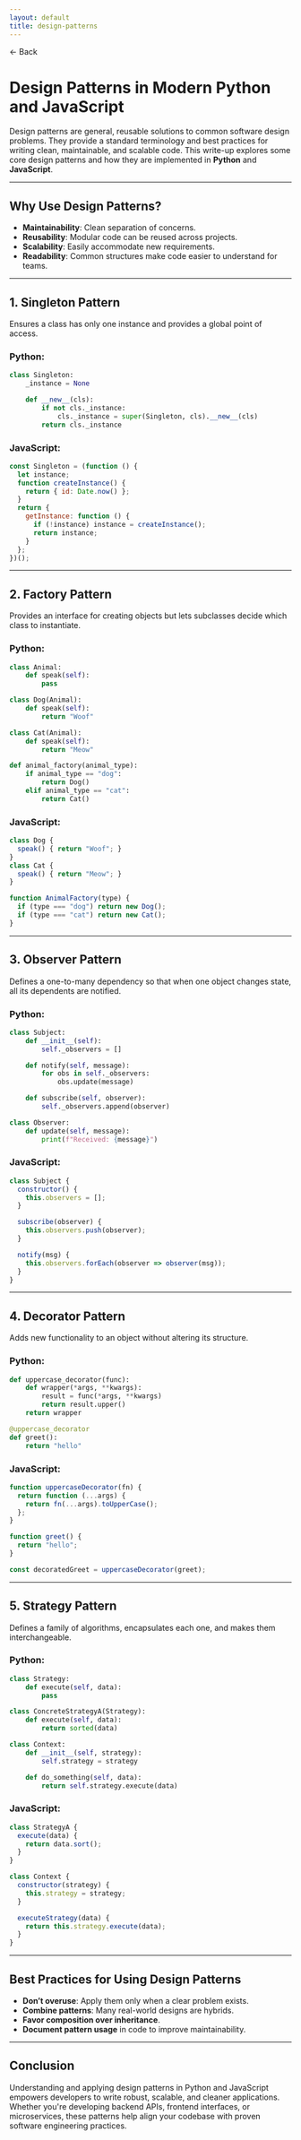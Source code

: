 ```yaml
---
layout: default
title: design-patterns 
---
```


<a href="https://anish7600.github.io/technical-writeups" style="text-decoration: none;">← Back</a>


# Design Patterns in Modern Python and JavaScript

Design patterns are general, reusable solutions to common software design problems. They provide a standard terminology and best practices for writing clean, maintainable, and scalable code. This write-up explores some core design patterns and how they are implemented in **Python** and **JavaScript**.

---

## Why Use Design Patterns?

* **Maintainability**: Clean separation of concerns.
* **Reusability**: Modular code can be reused across projects.
* **Scalability**: Easily accommodate new requirements.
* **Readability**: Common structures make code easier to understand for teams.

---

## 1. **Singleton Pattern**

Ensures a class has only one instance and provides a global point of access.

### Python:

```python
class Singleton:
    _instance = None

    def __new__(cls):
        if not cls._instance:
            cls._instance = super(Singleton, cls).__new__(cls)
        return cls._instance
```

### JavaScript:

```javascript
const Singleton = (function () {
  let instance;
  function createInstance() {
    return { id: Date.now() };
  }
  return {
    getInstance: function () {
      if (!instance) instance = createInstance();
      return instance;
    }
  };
})();
```

---

## 2. **Factory Pattern**

Provides an interface for creating objects but lets subclasses decide which class to instantiate.

### Python:

```python
class Animal:
    def speak(self):
        pass

class Dog(Animal):
    def speak(self):
        return "Woof"

class Cat(Animal):
    def speak(self):
        return "Meow"

def animal_factory(animal_type):
    if animal_type == "dog":
        return Dog()
    elif animal_type == "cat":
        return Cat()
```

### JavaScript:

```javascript
class Dog {
  speak() { return "Woof"; }
}
class Cat {
  speak() { return "Meow"; }
}

function AnimalFactory(type) {
  if (type === "dog") return new Dog();
  if (type === "cat") return new Cat();
}
```

---

## 3. **Observer Pattern**

Defines a one-to-many dependency so that when one object changes state, all its dependents are notified.

### Python:

```python
class Subject:
    def __init__(self):
        self._observers = []

    def notify(self, message):
        for obs in self._observers:
            obs.update(message)

    def subscribe(self, observer):
        self._observers.append(observer)

class Observer:
    def update(self, message):
        print(f"Received: {message}")
```

### JavaScript:

```javascript
class Subject {
  constructor() {
    this.observers = [];
  }

  subscribe(observer) {
    this.observers.push(observer);
  }

  notify(msg) {
    this.observers.forEach(observer => observer(msg));
  }
}
```

---

## 4. **Decorator Pattern**

Adds new functionality to an object without altering its structure.

### Python:

```python
def uppercase_decorator(func):
    def wrapper(*args, **kwargs):
        result = func(*args, **kwargs)
        return result.upper()
    return wrapper

@uppercase_decorator
def greet():
    return "hello"
```

### JavaScript:

```javascript
function uppercaseDecorator(fn) {
  return function (...args) {
    return fn(...args).toUpperCase();
  };
}

function greet() {
  return "hello";
}

const decoratedGreet = uppercaseDecorator(greet);
```

---

## 5. **Strategy Pattern**

Defines a family of algorithms, encapsulates each one, and makes them interchangeable.

### Python:

```python
class Strategy:
    def execute(self, data):
        pass

class ConcreteStrategyA(Strategy):
    def execute(self, data):
        return sorted(data)

class Context:
    def __init__(self, strategy):
        self.strategy = strategy

    def do_something(self, data):
        return self.strategy.execute(data)
```

### JavaScript:

```javascript
class StrategyA {
  execute(data) {
    return data.sort();
  }
}

class Context {
  constructor(strategy) {
    this.strategy = strategy;
  }

  executeStrategy(data) {
    return this.strategy.execute(data);
  }
}
```

---

## Best Practices for Using Design Patterns

* **Don’t overuse**: Apply them only when a clear problem exists.
* **Combine patterns**: Many real-world designs are hybrids.
* **Favor composition over inheritance**.
* **Document pattern usage** in code to improve maintainability.

---

## Conclusion

Understanding and applying design patterns in Python and JavaScript empowers developers to write robust, scalable, and cleaner applications. Whether you're developing backend APIs, frontend interfaces, or microservices, these patterns help align your codebase with proven software engineering practices.
